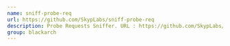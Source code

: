 ```yaml
---
name: sniff-probe-req
url: https://github.com/SkypLabs/sniff-probe-req
description: Probe Requests Sniffer. URL : https://github.com/SkypLabs/sniff-probe-req Groups : blackarch blackarch-wireless blackarch-sniffer
group: blackarch
---
```

